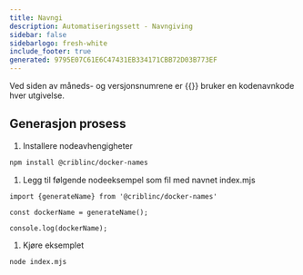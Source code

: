 ```yaml
---
title: Navngi
description: Automatiseringssett - Navngiving
sidebar: false
sidebarlogo: fresh-white
include_footer: true
generated: 9795E07C61E6C47431EB334171CBB72D03B773EF
---
```


Ved siden av måneds- og versjonsnumrene er {{<product-name>}} bruker en kodenavnkode hver utgivelse.

## Generasjon prosess

1. Installere nodeavhengigheter

```bash
npm install @criblinc/docker-names
```

1. Legg til følgende nodeeksempel som fil med navnet index.mjs

```nodejs
import {generateName} from '@criblinc/docker-names'

const dockerName = generateName();

console.log(dockerName);
```

1. Kjøre eksemplet

```bash
node index.mjs
```
